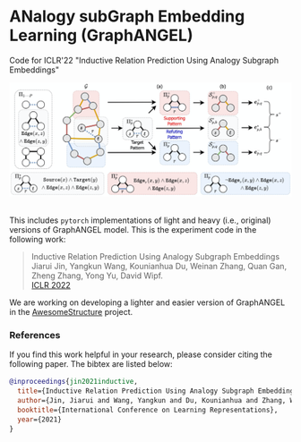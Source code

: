 # ANalogy subGraph Embedding Learning (GraphANGEL)
Code for ICLR'22 "Inductive Relation Prediction Using Analogy Subgraph Embeddings"

<p align="center">
  <img src="image/graphangel.png" width="700">
  <br />
  <br />
</p>


This includes  `pytorch` implementations of light and heavy (i.e., original) versions of GraphANGEL model. This is the experiment code in the following work:


> Inductive Relation Prediction Using Analogy Subgraph Embeddings </br>
> Jiarui Jin, Yangkun Wang, Kounianhua Du, Weinan Zhang, Quan Gan, Zheng Zhang, Yong Yu, David Wipf. </br>
> [ICLR 2022](https://openreview.net/pdf?id=PTRo58zPt3P)

We are working on developing a lighter and easier version of GraphANGEL in the [AwesomeStructure](https://github.com/Jinjiarui/AwesomeStructure) project.

### References

If you find this work helpful in your research, please consider citing the following paper. The bibtex are listed below:
```bibtex
@inproceedings{jin2021inductive,
  title={Inductive Relation Prediction Using Analogy Subgraph Embeddings},
  author={Jin, Jiarui and Wang, Yangkun and Du, Kounianhua and Zhang, Weinan and Zhang, Zheng and Wipf, David and Yu, Yong and Gan, Quan},
  booktitle={International Conference on Learning Representations},
  year={2021}
}
```
